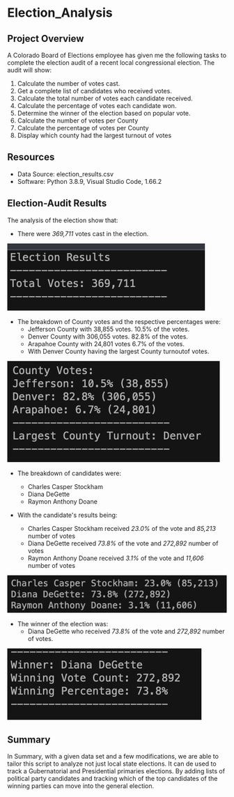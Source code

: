 # Election_Analysis
## Project Overview
A Colorado Board of Elections employee has given me the following tasks to complete the
election audit of a recent local congressional election. The audit will show:

1. Calculate the number of votes cast.
2. Get a complete list of candidates who received votes.
3. Calculate the total number of votes each candidate received.
4. Calculate the percentage of votes each candidate won.
5. Determine the winner of the election based on popular vote.
6. Calculate the number of votes per County
7. Calculate the percentage of votes per County
8. Display which county had the largest turnout of votes

## Resources
- Data Source: election_results.csv
- Software: Python 3.8.9, Visual Studio Code, 1.66.2

## Election-Audit Results
The analysis of the election show that:

- There were *369,711* votes cast in the election.

![Total Votes Cast](Resources/election_results.png)

- The breakdown of County votes and the respective percentages were:
  - Jefferson County with 38,855 votes. 10.5% of the votes.
  - Denver County with 306,055 votes. 82.8% of the votes.
  - Arapahoe County with 24,801 votes 6.7% of the votes.
  - With Denver County having the largest County turnoutof votes.

![County vote count breakdown](Resources/county_results.png)


- The breakdown of candidates were:
  - Charles Casper Stockham
  - Diana DeGette
  - Raymon Anthony Doane

- With the candidate's results being:
  - Charles Casper Stockham received *23.0%* of the vote and *85,213* number of votes
  - Diana DeGette received *73.8%* of the vote and *272,892* number of votes
  - Raymon Anthony Doane received *3.1%* of the vote and *11,606* number of votes

![Candidate vote count breakdown](Resources/candidate_results.png)

- The winner of the election was:
  - Diana DeGette who received *73.8%* of the vote and *272,892* number of votes.

![Winning Candidate](Resources/winning_candidate.png)

## Summary
In Summary, with a given data set and a few modifications, we are able to tailor this script to analyze not just local state elections. It can de used to track a Gubernatorial and Presidential primaries elections. By adding lists of political party candidates and tracking which of the top candidates of the winning parties can move into the general election.

